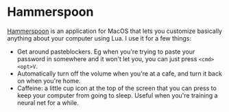 Hammerspoon
===========

[Hammerspoon](http://www.hammerspoon.org/) is an application for MacOS that
lets you customize basically anything about your computer using Lua.  I use it
for a few things:
- Get around pasteblockers.  Eg when you're trying to paste your password in
  somewhere and it won't let you, you can just press `<cmd><opt>V`.
- Automatically turn off the volume when you're at a cafe, and turn it back on
  when you're home.
- Caffeine: a little cup icon at the top of the screen that you can press to
  keep your computer from going to sleep.  Useful when you're training a neural
  net for a while.
